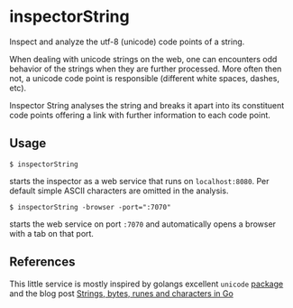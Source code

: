 # inspectorString
Inspect and analyze the utf-8 (unicode) code points of a string.

When dealing with unicode strings on the web, one can encounters odd
behavior of the strings when they are further processed. More often then
not, a unicode code point is responsible (different white spaces, dashes,
etc).

Inspector String analyses the string and breaks it apart into its
constituent code points offering a link with further information to each
code point.

## Usage

```
$ inspectorString
```
starts the inspector as a web service that runs on `localhost:8080`. Per
default simple ASCII characters are omitted in the analysis.

```
$ inspectorString -browser -port=":7070"
```
starts the web service on port `:7070` and automatically opens a browser
with a tab on that port.


## References

This little service is mostly inspired by golangs excellent `unicode`
[package](https://golang.org/pkg/unicode/) and the blog post
[Strings, bytes, runes and characters in Go](https://blog.golang.org/strings)
